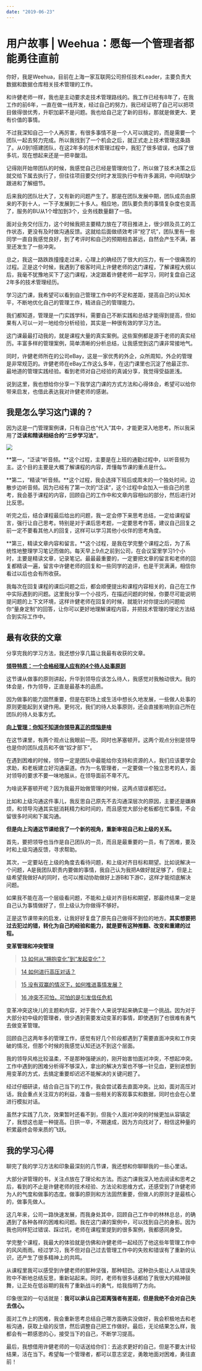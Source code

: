 ```yaml
---
date: "2019-06-23"
---  
```

      
# 用户故事 | Weehua：愿每一个管理者都能勇往直前
你好，我是Weehua，目前在上海一家互联网公司担任技术Leader，主要负责大数据和数据仓库相关技术管理的工作。

和许健老师一样，我也是主动要求走技术管理路线的。我工作已经有8年了，在我工作的前6年，一直在做一线开发，经过自己的努力，我已经证明了自己可以把项目做得很优秀，升职加薪不是问题。我也给自己定了新的目标，那就是做更大、更有价值的事情。

不过我深知自己一个人再厉害，有很多事情不是一个人可以搞定的，而是需要一个团队一起去努力完成。所以我找到了一个机会之后，就正式走上技术管理这条路了。从0到1搭建团队，在这2年多的技术管理过程中，我犯了很多错误，也踩了很多坑，现在想起来还是一把辛酸泪。

记得刚开始带团队的时候，我感觉自己已经是管理岗位了，所以做了技术决策之后就交给下属去执行了，但往往项目要交付时才发现执行中有许多漏洞，中间却缺少跟进和了解细节。

后来我的团队壮大了，又有新的问题产生了。那是在团队发展中期，团队成员由原来的不到十人，一下子发展到二十多人。相应地，团队要负责的事情复杂度也变高了，服务的BU从1个增加到3个，业务线数量翻了一倍。

面对业务交付压力，这个时候我把主要精力放在了项目推进上，很少顾及员工的工作状态，更没有及时做沟通反馈。这就给后面做绩效考评“挖了坑”，团队里有一些同学一直自我感觉良好，到了考评时和自己的预期相去甚远，自然会产生不满，甚至还发生了一些冲突。

<!-- [[[read_end]]] -->

总之，我这一路跌跌撞撞走过来，心理上的确经历了很大的压力，有一个很痛苦的过程。正是这个时候，我遇到了极客时间上许健老师的这门课程，了解课程大纲以后，我毫不犹豫地买下了这门课程，决定跟着许健老师一起学习，同时复盘自己这2年多的技术管理经历。

学习这门课，我希望可以看到自己管理工作中的不足和差距，提高自己的认知水平，不断地优化自己的管理工作，精进自己的管理能力。

我们都知道，管理是一门实践学科，需要自己不断实践和总结才能得到提高，但如果有人可以一对一地给你分析经验，其实是一种很有效的学习方法。

这门课最最打动我的，就是课程大量的真实案例。这些案例都是源于老师的真实经历。丰富多样的管理案例，简单清晰的分析总结，让我感觉到这门课非常接地气。

同时，许健老师所在的公司eBay，这是一家优秀的外企，众所周知，外企的管理是非常规范的。许健老师在eBay工作这么多年，在这门课里也沉淀了他最正宗、最地道的管理实践经验。看到老师对自己经验的真诚分享，我觉得受益匪浅。

说到这里，我也想给你分享一下我学这门课的方式方法和心得体会，希望可以给你带来启发，也借此表达我对许健老师的感谢。

## 我是怎么学习这门课的？

因为这是一门管理案例课，只有自己也“代入”其中，才能更深入地思考。所以我采用了**泛读和精读相结合的“三步学习法”**。

![](./httpsstatic001geekbangorgresourceimage74a2743ea8105282e613f116a77cd9543ca2.jpeg)

**第一，“泛读”听音频。**这个过程，主要是在上班的通勤过程中，以听音频为主。这个目的主要是大概了解课程的内容，弄懂每节课的重点是什么。

**第二，“精读”听音频。**这个过程，我会选择下班后或周末的一个独处时间，边散步边听音频。因为已经有了第一次的“泛读”，这个过程中会加入一些自己的思考，我会基于课程的内容，回顾自己的工作中和文章内容相似的部分，然后进行对比反思。

听完之后，结合课程最后给出的问题，我一定会停下来思考总结，一定给课程留言，强行让自己思考。特别是对于课后思考题，一定要思考作答，建议自己回复之前一定不要看其他人的回复，这样可以学习其他小伙伴的思考角度。

**第三，精读文章内容和留言。**这个过程，是我在学完整个课程之后，为了系统性地整理学习笔记而做的。每天早上9点之前到公司，在会议室里学习1个小时，主要是精读文章，记录笔记。最最最重要的，一定要把文章的留言和老师的回复都精读一遍，留言中许健老师的回复和一些同学的追评，也是干货满满，相信你看过以后也会有所收获。

我每次在回复课程的课后问题之后，都会顺便提出和课程内容相关的，自己在工作中实际遇到的问题。这里我分享一个小技巧，在描述问题的时候，你要尽可能说明提问题的上下文环境，这样许健老师在回复的时候，就能针对你提出的问题给你“量身定制”的回答，让你可以更好地理解课程内容，并把技术管理的理论方法结合到实际工作中。

## 最有收获的文章

分享完我的学习方法，我还想分享几篇让我最有收获的文章。

[**领导特质：一个合格经理人应有的4个待人处事原则**](https://time.geekbang.org/column/article/277494)

这节课从做事的原则讲起，升华到领导应该怎么待人，我感觉对我触动很大。我的体会是，作为领导，正直是最基本的品质。

因为做事的能力固然重要，但是在职场上或生活中想长久地发展，一些做人处事的原则更能起到关键作用。更何况，我们的待人处事原则，还会直接影响到自己所在团队的待人处事方式。

[**向上管理：你知不知道你领导真正的烦恼是啥**](https://time.geekbang.org/column/article/280295)

在这节课里，有两个观点让我眼前一亮，同时也茅塞顿开。这两个观点分别是领导也是你的团队成员和不做“奴才部下”。

在遇到困难的时候，领导一定是团队中最能给你支持和资源的人，我们应该要学会求助，和老板建立好沟通渠道。作为一名管理者，一定要做一个独立思考的人，面对领导的要求不要一味地服从，在领导面前不卑不亢。

为啥说茅塞顿开呢？因为我最开始做管理的时候，这两点错误都犯过。

比如和上级沟通这件事儿，我反思自己原先不去沟通深层次的原因，主要还是嫌麻烦，和领导沟通其实挺消耗精力和时间的，而且感觉大部分老板都在忙事情，不会留很多时间和下属沟通。

**但是向上沟通这节课给我了一个新的视角，重新审视自己和上级的关系。**

首先，要把领导也当作是自己团队的一员，而且是最重要的一员，有了困难，要及时和上级沟通反馈，寻求帮助。

其次，一定要站在上级的角度去看待问题，和上级对齐目标和期望。比如说解决一个问题，A是我团队职责内要做的事情，我自己认为我把A做好就足够了，但是上级希望我做好A的同时，也可以推动协助做好上游B和下游C，这样才能彻底解决问题。

如果我不能在高一个层级看问题，不能和上级对齐目标和期望，那最终结果一定是自己认为事情做好了，但上级认为你做得不够好。

正是这节课带来的启发，让我好好复盘了原先自己做得不到位的地方。**其实想要把过去犯过的错，转化为自己的经验和能力，就是要有这种推翻、改变和重建的过程。**

**变革管理和冲突管理**

> [13 如何从“拥抱变化”到“发起变化”？](https://time.geekbang.org/column/article/286834)

> [14 如何进行高压对话？](https://time.geekbang.org/column/article/287841)

> [15 没有双赢的情况下，如何推进事情发展？](https://time.geekbang.org/column/article/289308)

> [16 冲突不可怕，可怕的是引发信任危机](https://time.geekbang.org/column/article/290075)

变革冲突这块儿的主题和内容，对于我个人来说学起来确实是一个挑战。因为对于大部分初中级的管理者，很少遇到需要发动变革的事情，即使遇到了也很难有勇气去做变革管理。

回顾自己这两年多的管理工作，感觉有好几个阶段都遇到了需要直面冲突和工作突破的情况，但那个时候的我感觉认知还达不到这个层面。

我的领导风格比较温柔，不是那种强硬派的，刚开始害怕面对冲突，不想起冲突。工作中遇到的困难分析得不够深入，拿出的解决方案也不够一针见血，更别说想到用变革的方式，去搞定重要却迟迟不能解决的关键问题了。

经过仔细研读，结合自己当下的工作，我会尝试着去直面冲突。比如，面对高压对话，我会重点关注双方的利益，准备一些相关的客观事实和数据，同时也会在心里进行模拟对话。

虽然才实践了几次，效果暂时还看不到，但我个人面对冲突的时候更加从容镇定了，我想这也是一种提高。日拱一卒，不期速成，因为方向找对了，相信这种量的积累最终会带来质的飞跃。

## 我的学习心得

聊完了我的学习方法和印象最深刻的几节课，我还想和你聊聊我的一些心里话。

大部分讲管理的书，关注点放在了理论和方法。而这门课我深入地去阅读和思考之后，看到的不止是许健老师的技术经验、方法论和思维方式，还感受到了许健老师为人的气度和做事的态度。做事的原则和方法固然重要，但做人的原则才是最核心的，做事先做人。

这几年来，公司一路快速发展，而我身处其中，回顾自己工作中的林林总总，的确遇到了各种各样的困难和问题。我在这门课的案例中，可以找到自己的身影。因为我也同样犯过错误、踩过坑，老师在课程里提到的很多案例，我都感同身受。

学完整个课程，我最大的体验就是仿佛和许健老师一起经历了他这些年管理工作中的风风雨雨。经过学习，我不但对自己过去管理工作中的失败和错误有了重新的认识，还产生了很多精神上的共鸣。

从课程里我可以感受到许健老师的那种坚强，那种韧劲。这种劲头能让人从错误失败中不断地总结反思，重新站起来。同时，老师有很多话都给了我很大的精神鼓舞，让正处在低谷期的我有了重新战斗的勇气，给我指明了方向。

印象很深的一句话就是：**我可以承认自己距离强者有差距，但是我绝不会对自己失去信心。**

面对工作上的困难，我会重新思考总结自己哪方面确实没做好，我会积极地去和老板沟通，获取上级的反馈，然后调整自己把工作做好。最后，无论结果怎么样，我都会有一颗感恩的心，接受当下的自己，不断学习提高。

最后，我想借用许健老师的一句话送给你们：去追求更好的自己，但是不要太计较结果，活在当下。希望每一个管理者，都可以意志坚定，勇敢地面对困难，勇往直前！